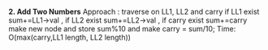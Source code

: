 **2. Add Two Numbers**
Approach : traverse on LL1, LL2 and carry if LL1 exist sum+=LL1->val , if LL2 exist sum+=LL2->val , if carry exist sum+=carry make new node and store sum%10 and make carry = sum/10; Time: O(max(carry,LL1 length, LL2 length))